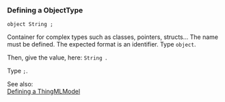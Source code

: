 ### <a name="Defining-a-ObjectType"></a>Defining a ObjectType

```
object String ;

```
Container for complex types such as classes, pointers, structs... The name must be defined. The expected format is an identifier.
Type `object`. 

Then, give the value, here: `String `.


Type `;`. 

See also:<br/>
[Defining a ThingMLModel](Defining-a-ThingMLModel)
